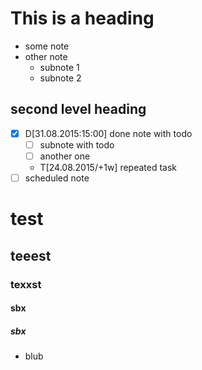 # This is a heading
* some note
* other note
  * subnote 1
  * subnote 2

## second level heading
* [x] D[31.08.2015:15:00] done note with todo
  * [ ] subnote with todo
  * [ ] another one
  * T[24.08.2015/+1w] repeated task
* [ ] scheduled note 

# test
## teeest
### texxst
#### sbx
##### sbx
* blub
